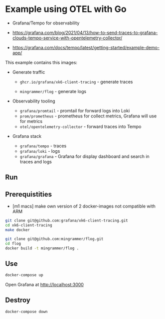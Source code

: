 # Example using OTEL with Go

- Grafana/Tempo for observability

- <https://grafana.com/blog/2021/04/13/how-to-send-traces-to-grafana-clouds-tempo-service-with-opentelemetry-collector/>

- <https://grafana.com/docs/tempo/latest/getting-started/example-demo-app/>

This example contains this images:

- Generate traffic

  - `ghcr.io/grafana/xk6-client-tracing` - generate traces

  - `mingrammer/flog` - generate logs

- Observability tooling

  - `grafana/promtail` - promtail for forward logs into Loki
  - `prom/prometheus` - prometheus for collect metrics, Grafana will use for metrics
  - `otel/opentelemetry-collector` - forward traces into Tempo

- Grafana stack

  - `grafana/tempo` - traces
  - `grafana/loki` - logs
  - `grafana/grafana` - Grafana for display dashboard and search in traces and logs

## Run

## Prerequistities

- [m1 macs] make own version of 2 docker-images not compatible with ARM

```sh
git clone git@github.com:grafana/xk6-client-tracing.git
cd xk6-client-tracing
make docker
```

```sh
git clone git@github.com:mingrammer/flog.git
cd flog
docker build -t mingrammer/flog .
```

## Use

```sh
docker-compose up
```

Open Grafana at <http://localhost:3000>

## Destroy

```sh
docker-compose down
```
